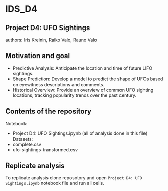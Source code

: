 # IDS_D4

## Project D4: UFO Sightings
authors: Iris Kreinin, Raiko Valo, Rauno Valo

## Motivation and goal
- Predictive Analysis: Anticipate the location and time of future UFO sightings.
- Shape Prediction: Develop a model to predict the shape of UFOs based on eyewitness descriptions and comments.
- Historical Overview: Provide an overview of common UFO sighting locations, tracking popularity trends over the past century.

## Contents of the repository
Notebook:
- Project D4: UFO Sightings.ipynb (all of analysis done in this file)
Datasets:
- complete.csv
- ufo-sightings-transformed.csv

## Replicate analysis
To replicate analysis clone reposotory and open `Project D4: UFO Sightings.ipynb` notebook file and run all cells.
